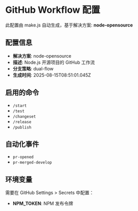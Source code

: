 # GitHub Workflow 配置

此配置由 make.js 自动生成，基于解决方案: **node-opensource**

## 配置信息

- **解决方案**: node-opensource
- **描述**: Node.js 开源项目的 GitHub 工作流
- **分支策略**: dual-flow
- **生成时间**: 2025-08-15T08:51:01.045Z

## 启用的命令

- `/start`
- `/test`
- `/changeset`
- `/release`
- `/publish`

## 自动化事件

- `pr-opened`
- `pr-merged-develop`

## 环境变量

需要在 GitHub Settings > Secrets 中配置：

- **NPM_TOKEN**: NPM 发布令牌
